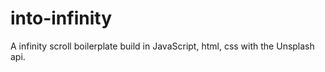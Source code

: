 # into-infinity
A infinity scroll boilerplate build in JavaScript, html, css with the Unsplash api.
